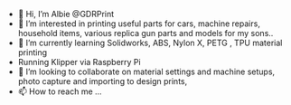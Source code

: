 - 👋 Hi, I’m Albie @GDRPrint
- 👀 I’m interested in printing useful parts for cars,  machine repairs, household items, various replica gun parts and models for my sons..
- 🌱 I’m currently learning Solidworks, ABS, Nylon X, PETG , TPU material printing
- Running Klipper via Raspberry Pi
- 💞️ I’m looking to collaborate on material settings and machine setups, photo capture and importing to design prints, 
- 📫 How to reach me ...

<!---
GDRPrint/GDRPrint is a ✨ special ✨ repository because its `README.md` (this file) appears on your GitHub profile.
You can click the Preview link to take a look at your changes.
--->
